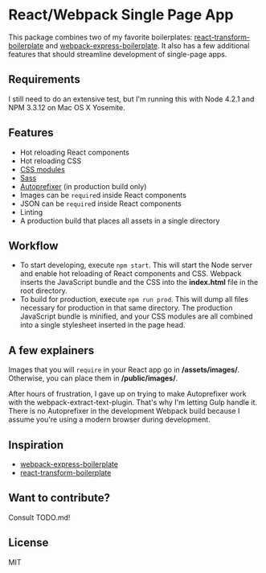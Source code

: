# React/Webpack Single Page App

This package combines two of my favorite boilerplates: [react-transform-boilerplate](https://github.com/gaearon/react-transform-boilerplate) and [webpack-express-boilerplate](https://github.com/christianalfoni/webpack-express-boilerplate). It also has a few additional features that should streamline development of single-page apps.

## Requirements

I still need to do an extensive test, but I'm running this with Node 4.2.1 and NPM 3.3.12 on Mac OS X Yosemite.

## Features

+ Hot reloading React components
+ Hot reloading CSS
+ [CSS modules](http://glenmaddern.com/articles/css-modules)
+ [Sass](http://sass-lang.com/)
+ [Autoprefixer](https://github.com/postcss/autoprefixer) (in production build only)
+ Images can be `require`d inside React components
+ JSON can be `require`d inside React components
+ Linting
+ A production build that places all assets in a single directory

## Workflow

+ To start developing, execute `npm start`. This will start the Node server and enable hot reloading of React components and CSS. Webpack inserts the JavaScript bundle and the CSS into the **index.html** file in the root directory.
+ To build for production, execute `npm run prod`. This will dump all files necessary for production in that same directory. The production JavaScript bundle is minified, and your CSS modules are all combined into a single stylesheet inserted in the page head.

## A few explainers

Images that you will `require` in your React app go in **/assets/images/**. Otherwise, you can place them in **/public/images/**.

After hours of frustration, I gave up on trying to make Autoprefixer work with the webpack-extract-text-plugin. That's why I'm letting Gulp handle it. There is no Autoprefixer in the development Webpack build because I assume you're using a modern browser during development.

## Inspiration

+ [webpack-express-boilerplate](https://github.com/christianalfoni/webpack-express-boilerplate)
+ [react-transform-boilerplate](https://github.com/gaearon/react-transform-boilerplate)

## Want to contribute?
Consult TODO.md!

## License

MIT 